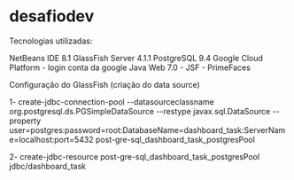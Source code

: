 # desafiodev
Tecnologias utilizadas:

NetBeans IDE 8.1
GlassFish Server 4.1.1
PostgreSQL 9.4
Google Cloud Platform - login conta da google
Java Web 7.0 - JSF - PrimeFaces

Configuração do GlassFish (criação do data source)

1- create-jdbc-connection-pool --datasourceclassname org.postgresql.ds.PGSimpleDataSource --restype javax.sql.DataSource --property user=postgres:password=root:DatabaseName=dashboard_task:ServerName=localhost:port=5432  post-gre-sql_dashboard_task_postgresPool

2- create-jdbc-resource
post-gre-sql_dashboard_task_postgresPool
jdbc/dashboard_task



